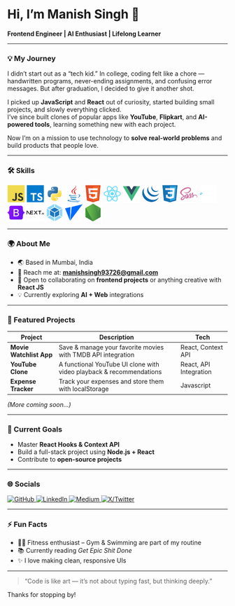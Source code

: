 # Hi, I’m Manish Singh 👋  
**Frontend Engineer | AI Enthusiast | Lifelong Learner**

---

### 💡 My Journey  
I didn’t start out as a “tech kid.” In college, coding felt like a chore — handwritten programs, never-ending assignments, and confusing error messages. But after graduation, I decided to give it another shot.  

I picked up **JavaScript** and **React** out of curiosity, started building small projects, and slowly everything clicked.  
I’ve since built clones of popular apps like **YouTube**, **Flipkart**, and **AI-powered tools**, learning something new with each project.  

Now I’m on a mission to use technology to **solve real-world problems** and build products that people love.  

---

### 🛠 Skills  

<p align="left">
  <!-- Languages -->
  <img src="https://raw.githubusercontent.com/devicons/devicon/master/icons/javascript/javascript-original.svg" alt="JavaScript" width="40" height="40"/>
  <img src="https://raw.githubusercontent.com/devicons/devicon/master/icons/typescript/typescript-original.svg" alt="TypeScript" width="40" height="40"/>
  <img src="https://raw.githubusercontent.com/devicons/devicon/master/icons/python/python-original.svg" alt="Python" width="40" height="40"/>
  <img src="https://raw.githubusercontent.com/devicons/devicon/master/icons/java/java-original.svg" alt="Java" width="40" height="40"/>
  <img src="https://raw.githubusercontent.com/devicons/devicon/master/icons/html5/html5-original.svg" alt="HTML5" width="40" height="40"/>
  <img src="https://raw.githubusercontent.com/devicons/devicon/master/icons/react/react-original.svg" alt="React" width="40" height="40"/>
  <img src="https://raw.githubusercontent.com/devicons/devicon/master/icons/vuejs/vuejs-original.svg" alt="VueJS" width="40" height="40"/>
  <img src="https://raw.githubusercontent.com/devicons/devicon/master/icons/jquery/jquery-original.svg" alt="jQuery" width="40" height="40"/>
  <img src="https://raw.githubusercontent.com/devicons/devicon/master/icons/css3/css3-original.svg" alt="CSS3" width="40" height="40"/>
  <img src="https://raw.githubusercontent.com/devicons/devicon/master/icons/sass/sass-original.svg" alt="Sass" width="40" height="40"/>
  <img src="https://raw.githubusercontent.com/devicons/devicon/master/icons/tailwindcss/tailwindcss-original-wordmark.svg" alt="TailwindCSS" width="40" height="40"/>
  <img src="https://raw.githubusercontent.com/devicons/devicon/master/icons/bootstrap/bootstrap-original.svg" alt="Bootstrap" width="40" height="40"/>
  <img src="https://raw.githubusercontent.com/devicons/devicon/master/icons/nextjs/nextjs-original-wordmark.svg" alt="Next.js" width="40" height="40"/>
  <img src="https://raw.githubusercontent.com/devicons/devicon/master/icons/webpack/webpack-original.svg" alt="Webpack" width="40" height="40"/>
  <img src="https://raw.githubusercontent.com/devicons/devicon/master/icons/vite/vite-original.svg" alt="Vite" width="40" height="40"/>
  <img src="https://raw.githubusercontent.com/devicons/devicon/master/icons/nodejs/nodejs-original.svg" alt="NodeJS" width="40" height="40"/>
</p>
 

---

### 🌍 About Me  
- 🌏 Based in Mumbai, India  
- 📧 Reach me at: **manishsingh93726@gmail.com**  
- 🤝 Open to collaborating on **frontend projects** or anything creative with **React JS**  
- 💡 Currently exploring **AI + Web** integrations  

---

### 🚀 Featured Projects  
| Project | Description | Tech |
|---------|-------------|------|
| **Movie Watchlist App** | Save & manage your favorite movies with TMDB API integration | React, Context API |
| **YouTube Clone** | A functional YouTube UI clone with video playback & recommendations | React, API Integration |
| **Expense Tracker** | Track your expenses and store them with localStorage | Javascript |

*(More coming soon…)*  

---

### 🌱 Current Goals  
- Master **React Hooks & Context API**  
- Build a full-stack project using **Node.js + React**  
- Contribute to **open-source projects**  

---

### 🌐 Socials  

<p align="left">
  <a href="https://github.com/ManishRajputcoder" target="_blank">
    <img src="https://raw.githubusercontent.com/rahuldkjain/github-profile-readme-generator/master/src/images/icons/Social/github.svg" alt="GitHub" width="40" height="40"/>
  </a>
  <a href="https://www.linkedin.com/in/manish-singh-90a189288?utm_source=share&utm_campaign=share_via&utm_content=profile&utm_medium=android_app" target="_blank">
    <img src="https://raw.githubusercontent.com/rahuldkjain/github-profile-readme-generator/master/src/images/icons/Social/linked-in-alt.svg" alt="LinkedIn" width="40" height="40"/>
  </a>
  <a href="https://medium.com/@YourMedium" target="_blank">
    <img src="https://raw.githubusercontent.com/rahuldkjain/github-profile-readme-generator/master/src/images/icons/Social/medium.svg" alt="Medium" width="40" height="40"/>
  </a>
  <a href="https://x.com/YourTwitter" target="_blank">
    <img src="https://raw.githubusercontent.com/rahuldkjain/github-profile-readme-generator/master/src/images/icons/Social/twitter.svg" alt="X/Twitter" width="40" height="40"/>
  </a>
</p>


---

### ⚡ Fun Facts  
- 🏋️‍♂️ Fitness enthusiast – Gym & Swimming are part of my routine  
- 📚 Currently reading *Get Epic Shit Done*  
- ✨ I love making clean, responsive UIs  

---

> “Code is like art — it’s not about typing fast, but thinking deeply.”

Thanks for stopping by!  
